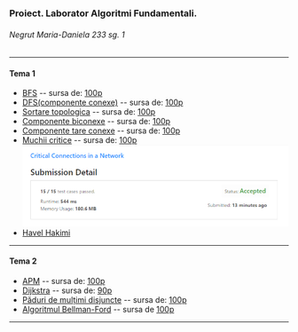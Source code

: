 ### Proiect. Laborator Algoritmi Fundamentali.
###### Negrut Maria-Daniela 233 sg. 1
*** 
####  Tema 1
- [BFS](https://github.com/NMDMaria/AF_Lab_Graf/blob/main/mainwithcommentsnostyleguide.cpp#L123) -- sursa de: [100p](https://infoarena.ro/job_detail/2789050?action=view-source)
- [DFS(componente conexe)](https://github.com/NMDMaria/AF_Lab_Graf/blob/main/mainwithcommentsnostyleguide.cpp#L369) -- sursa de: [100p](https://infoarena.ro/job_detail/2789052?action=view-source)
- [Sortare topologica](https://github.com/NMDMaria/AF_Lab_Graf/blob/main/mainwithcommentsnostyleguide.cpp#L393) -- sursa de: [100p](https://infoarena.ro/job_detail/2790980?action=view-source)
- [Componente biconexe](https://github.com/NMDMaria/AF_Lab_Graf/blob/main/mainwithcommentsnostyleguide.cpp#L421) -- sursa de: [100p](https://infoarena.ro/job_detail/2793583?action=view-source)
- [Componente tare conexe](https://github.com/NMDMaria/AF_Lab_Graf/blob/main/mainwithcommentsnostyleguide.cpp#L468) -- sursa de: [100p](https://infoarena.ro/job_detail/2796067?action=view-source)
- [Muchii critice](https://github.com/NMDMaria/AF_Lab_Graf/blob/main/mainwithcommentsnostyleguide.cpp#L451) -- sursa de: [100p](https://leetcode.com/submissions/detail/581603022/) </br>
![details](/image.png)
- [Havel Hakimi](https://github.com/NMDMaria/AF_Lab_Graf/blob/main/mainwithcommentsnostyleguide.cpp#L498)
***

####  Tema 2
- [APM](https://github.com/NMDMaria/AF_Lab_Graf/blob/main/mainTema2.cpp#L385) -- sursa de: [100p](https://www.infoarena.ro/job_detail/2804167?action=view-source)
- [Dijkstra](https://github.com/NMDMaria/AF_Lab_Graf/blob/main/mainTema2.cpp#L425) -- sursa de: [90p](https://www.infoarena.ro/job_detail/2804175?action=view-source)
- [Păduri de mulțimi disjuncte](https://github.com/NMDMaria/AF_Lab_Graf/blob/main/mainTema2.cpp#L665) -- sursa de: [100p](https://www.infoarena.ro/job_detail/2807605?action=view-source)
- [Algoritmul Bellman-Ford](https://github.com/NMDMaria/AF_Lab_Graf/blob/main/mainTema2.cpp#L453) -- sursa de [100p](https://www.infoarena.ro/job_detail/2807982?action=view-source)
***
